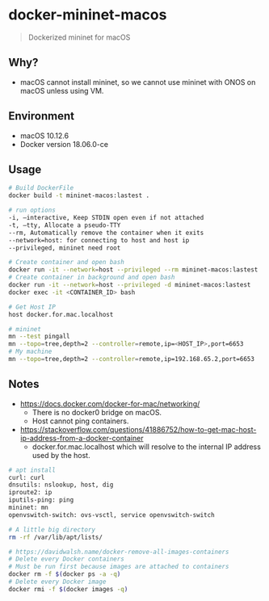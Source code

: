 # docker-mininet-macos

> Dockerized mininet for macOS

## Why?

- macOS cannot install mininet, so we cannot use mininet with ONOS on macOS unless using VM.

## Environment

- macOS 10.12.6
- Docker version 18.06.0-ce

## Usage

```bash
# Build DockerFile
docker build -t mininet-macos:lastest .

# run options
-i, –interactive, Keep STDIN open even if not attached
-t, –tty, Allocate a pseudo-TTY
--rm, Automatically remove the container when it exits
--network=host: for connecting to host and host ip
--privileged, mininet need root

# Create container and open bash
docker run -it --network=host --privileged --rm mininet-macos:lastest
# Create container in background and open bash
docker run -it --network=host --privileged -d mininet-macos:lastest
docker exec -it <CONTAINER_ID> bash

# Get Host IP
host docker.for.mac.localhost

# mininet
mn --test pingall
mn --topo=tree,depth=2 --controller=remote,ip=<HOST_IP>,port=6653
# My machine
mn --topo=tree,depth=2 --controller=remote,ip=192.168.65.2,port=6653
```

## Notes

- https://docs.docker.com/docker-for-mac/networking/
    - There is no docker0 bridge on macOS.
    - Host cannot ping containers.
- https://stackoverflow.com/questions/41886752/how-to-get-mac-host-ip-address-from-a-docker-container
    - docker.for.mac.localhost which will resolve to the internal IP address used by the host.

```bash
# apt install
curl: curl
dnsutils: nslookup, host, dig
iproute2: ip
iputils-ping: ping
mininet: mn
openvswitch-switch: ovs-vsctl, service openvswitch-switch

# A little big directory
rm -rf /var/lib/apt/lists/

# https://davidwalsh.name/docker-remove-all-images-containers
# Delete every Docker containers
# Must be run first because images are attached to containers
docker rm -f $(docker ps -a -q)
# Delete every Docker image
docker rmi -f $(docker images -q)
```
